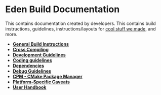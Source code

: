 # Eden Build Documentation

This contains documentation created by developers. This contains build instructions, guidelines, instructions/layouts for [cool stuff we made](./CPMUtil), and more.

- **[General Build Instructions](Build.md)**
- **[Cross Compiling](CrossCompile.md)**
- **[Development Guidelines](Development.md)**
- **[Coding guidelines](Coding.md)**
- **[Dependencies](Deps.md)**
- **[Debug Guidelines](./Debug.md)**
- **[CPM - CMake Package Manager](CPMUtil.md)**
- **[Platform-Specific Caveats](Caveats.md)**
- **[User Handbook](./user)**
